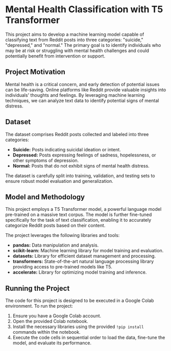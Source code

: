 # Mental Health Classification with T5 Transformer

This project aims to develop a machine learning model capable of classifying text from Reddit posts into three categories: "suicide," "depressed," and "normal." The primary goal is to identify individuals who may be at risk or struggling with mental health challenges and could potentially benefit from intervention or support.

## Project Motivation

Mental health is a critical concern, and early detection of potential issues can be life-saving. Online platforms like Reddit provide valuable insights into individuals' thoughts and feelings. By leveraging machine learning techniques, we can analyze text data to identify potential signs of mental distress.

## Dataset

The dataset comprises Reddit posts collected and labeled into three categories:

* **Suicide:** Posts indicating suicidal ideation or intent.
* **Depressed:** Posts expressing feelings of sadness, hopelessness, or other symptoms of depression.
* **Normal:** Posts that do not exhibit signs of mental health distress.

The dataset is carefully split into training, validation, and testing sets to ensure robust model evaluation and generalization.

## Model and Methodology

This project employs a T5 Transformer model, a powerful language model pre-trained on a massive text corpus. The model is further fine-tuned specifically for the task of text classification, enabling it to accurately categorize Reddit posts based on their content.

The project leverages the following libraries and tools:

* **pandas:** Data manipulation and analysis.
* **scikit-learn:** Machine learning library for model training and evaluation.
* **datasets:** Library for efficient dataset management and processing.
* **transformers:** State-of-the-art natural language processing library providing access to pre-trained models like T5.
* **accelerate:** Library for optimizing model training and inference.

## Running the Project

The code for this project is designed to be executed in a Google Colab environment. To run the project:

1. Ensure you have a Google Colab account.
2. Open the provided Colab notebook.
3. Install the necessary libraries using the provided `!pip install` commands within the notebook.
4. Execute the code cells in sequential order to load the data, fine-tune the model, and evaluate its performance.
